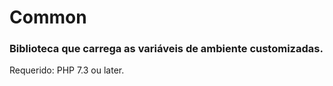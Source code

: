 # Common

### Biblioteca que carrega as variáveis de ambiente customizadas.

Requerido: PHP 7.3 ou later.
